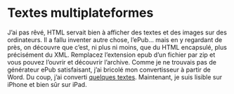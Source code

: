 # Textes multiplateformes

J’ai pas rêvé, HTML servait bien à afficher des textes et des images sur des ordinateurs. Il a fallu inventer autre chose, l’ePub… mais en y regardant de près, on découvre que c’est, ni plus ni moins, que du HTML encapsulé, plus précisément du XML. Remplacez l’extension epub d’un fichier par zip et vous pouvez l’ouvrir et découvrir l’archive. Comme je ne trouvais pas de générateur ePub satisfaisant, j’ai bricolé mon convertisseur à partir de Word. Du coup, j’ai converti [quelques textes](http://txt.tcrouzet.com). Maintenant, je suis lisible sur iPhone et bien sûr sur iPad.